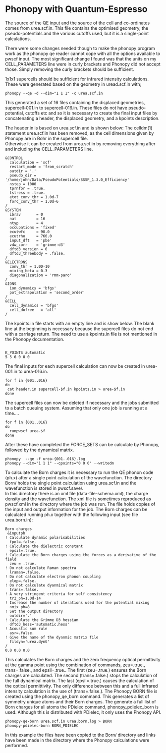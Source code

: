 # Phonopy with Quantum-Espresso

The source of the QE input and the source of the cell and co-ordinates comes from urea.scf.in.
This file contains the optimised geometry, the pseudo-potentials and the various cutoffs used, but it is a single-point calculations.

There were some changes needed though to make the phonopy program work as the phonopy qe reader cannot cope with all the options available to pwscf input.
The most significant change I found was that the units on my CELL_PARAMETERS line were in curly brackets and Phonopy did not accept those.  Simply removing the curly brackets should be sufficient.

1x1x1 supercells should be sufficient for infrared intensity calculations.
These were generated based on the geometry in uread.scf.in with;

```
phonopy --qe -d --dim="1 1 1" -c urea.scf.in
```

This generated a set of 16 files containing the displaced geometries, supercell-001.in to supercell-016.in.
These files do not have pseudo-potential, cutoffs etc and so it is necessary to create the final input files by concatenating a header, the displaced geometry, and a kpoints description.

The header.in is based on urea.scf.in and is shown below:
The celldm(1) statement urea.scf.in has been removed, as the cell dimensions given by Phonopy are in Bohr in the supercell file.  
Otherwise it can be created from urea.scf.in by removing everything after and including the CELL_PARAMETERS line.

```
&CONTROL
  calculation = 'scf' 
  restart_mode = 'from_scratch'
  outdir = '.' 
  pseudo_dir = '/home/john/Data/PseudoPotentials/SSSP_1.3.0_Efficiency'
  nstep = 1000
  tprnfor = .true.
  tstress = .true.
  etot_conv_thr = 1.0d-7
  forc_conv_thr = 1.0d-6
/
&SYSTEM
  ibrav       = 0
  nat         = 16
  ntyp        = 4
  occupations = 'fixed'
  ecutwfc     = 90.0
  ecutrho     = 760.0
  input_dft   = 'pbe'
  vdw_corr    = 'grimme-d3'
  dftd3_version = 6
  dftd3_threebody = .false.
/
&ELECTRONS
  conv_thr = 1.0D-10
  mixing_beta = 0.3
  diagonalization = 'rmm-paro'
/
&IONS
  ion_dynamics = 'bfgs'
  pot_extrapolation = 'second_order'
/
&CELL
  cell_dynamics = 'bfgs'
  cell_dofree   = 'all'
/
```

The kpoints.in file starts with an empty line and is show below.
The blank line at the beginning is necessary because the supercell files do not end with a carriage return.
The need to use a kpoints.in file is not mentioned in the Phonopy documentation.

```

K_POINTS automatic
5 5 6 0 0 0
```

The final inputs for each supercell calculation can now be created in urea-001.in to urea-016.in.

```
for f in {001..016}
do
 cat header.in supercell-$f.in kpoints.in > urea-$f.in
done
```

The supercell files can now be deleted if necessary and the jobs submitted to a batch queuing system.
Assuming that only one job is running at a time....

```
for f in {001..016}
do
  runpwscf urea-$f
done
```

After these have completed the FORCE_SETS can be calculate by Phonopy, followed by the dynamical matrix.

```
phonopy  --qe -f urea-{001..016}.log
phonopy --dim="1 1 1" --qpoints="0 0 0" --writedm
```

To calculate the Born charges it is necessary to run the QE phonon code (ph.x) after a single point calculation of the wavefunction.
The directory Born/ holds the single point calculation using urea.scf.in and the wavefunction is stored in pwscf.save/.   
In this directory there is an xml file (data-file-schema.xml), the charge density and the wavefunction.
The xml file is sometimes reproduced as pwscf.xml in the directory where the job was run.
The file holds copies of the input and output information for the job.
The Born charges can be calculated running ph.x together with the following input (see file urea.born.in):

```
Born charges
 &inputph
! Calculate dynamic polarisabilities
  fpol=.false.
! Calculate the dielectric constant
  epsil=.true.
! Calculate the Born charges using the forces as a derivative of the field
  zeu = .true.
! Do not calculate Raman spectra
  lraman=.false.
! Do not calculate electron phonon coupling
  elop=.false.
! Do not calculate dyanmical matrix
  trans=.false.
! A very stringent criteria for self consistency
  tr2_ph=1.0d-14
! Increase the number of iterations used for the potential mixing
  nmix_ph=8
! Set the output directory
  outdir='.'
! Calculate the Grimme D3 hessian
  dftd3_hess='automatic.hess'
! Acoustic sum rule
  asr=.false.
! Give the name of the dyanmic matrix file
  fildyn='urea.dynG'
/
0.0 0.0 0.0
```

This calculates the Born charges and the zero frequency optical permittivity at the gamma point using the combination of commands, zeu=.true., trans=.false., and epsil=.true..
The first (zeu=.true.) ensures the Born charges are calculated.
The second (trans=.false.) stops the calculation of the full dynamical matrix.
The last (epsil=.true.) causes the calculation of the optical permittivity.
The only difference between this and a full infrared intensity calculation is the use of (trans=.false.).
The Phonopy BORN file is created using the phonopy_qe_born command. 
This generates a list of symmetry unique atoms and their Born charges.  The generate a full list of Born charges for all atoms
the PDielec command, phonopy_pdielec_born is used.  Although this is distributed with PDielec, it only uses the Phonopy API.

```
phonopy-qe-born urea.scf.in urea.born.log > BORN
phonopy-pdielec-born BORN_PDIELEC
```
In this example the files have been copied to the Born/ directory and links have been made in the directory where the Phonopy calculations were performed.
